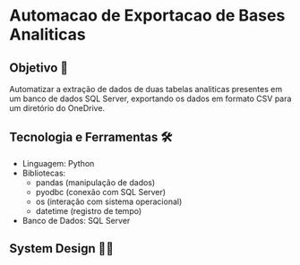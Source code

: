 # Automacao de Exportacao de Bases Analiticas

## Objetivo 🎯
Automatizar a extração de dados de duas tabelas analiticas presentes em um banco de dados SQL Server, exportando os dados em formato CSV para um diretório do OneDrive.

## Tecnologia e Ferramentas 🛠
* Linguagem: Python
* Bibliotecas:
  * pandas (manipulação de dados)
  * pyodbc (conexão com SQL Server)
  * os (interação com sistema operacional)
  * datetime (registro de tempo)
* Banco de Dados: SQL Server

## System Design ✍🏼


